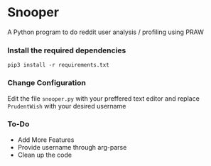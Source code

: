 # Snooper
A Python program to do reddit user analysis / profiling using PRAW
### Install the required dependencies
`pip3 install -r requirements.txt`
### Change Configuration
Edit the file `snooper.py` with your preffered text editor and replace `PrudentWish` with your desired username
### To-Do
* Add More Features
* Provide username through arg-parse
* Clean up the code
